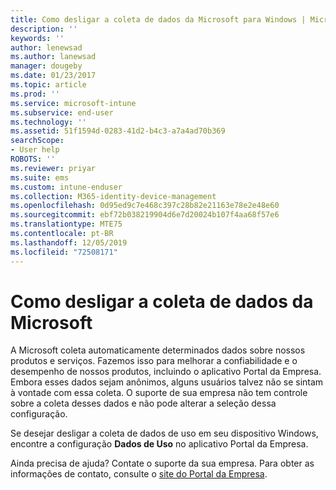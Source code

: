 ```yaml
---
title: Como desligar a coleta de dados da Microsoft para Windows | Microsoft Docs
description: ''
keywords: ''
author: lenewsad
ms.author: lanewsad
manager: dougeby
ms.date: 01/23/2017
ms.topic: article
ms.prod: ''
ms.service: microsoft-intune
ms.subservice: end-user
ms.technology: ''
ms.assetid: 51f1594d-0283-41d2-b4c3-a7a4ad70b369
searchScope:
- User help
ROBOTS: ''
ms.reviewer: priyar
ms.suite: ems
ms.custom: intune-enduser
ms.collection: M365-identity-device-management
ms.openlocfilehash: 0d95ed9c7e468c397c28b82e21163e78e2e48e60
ms.sourcegitcommit: ebf72b038219904d6e7d20024b107f4aa68f57e6
ms.translationtype: MTE75
ms.contentlocale: pt-BR
ms.lasthandoff: 12/05/2019
ms.locfileid: "72508171"
---
```

# <a name="how-to-turn-off-microsoft-data-collection"></a>Como desligar a coleta de dados da Microsoft

A Microsoft coleta automaticamente determinados dados sobre nossos produtos e serviços. Fazemos isso para melhorar a confiabilidade e o desempenho de nossos produtos, incluindo o aplicativo Portal da Empresa. Embora esses dados sejam anônimos, alguns usuários talvez não se sintam à vontade com essa coleta. O suporte de sua empresa não tem controle sobre a coleta desses dados e não pode alterar a seleção dessa configuração.

Se desejar desligar a coleta de dados de uso em seu dispositivo Windows, encontre a configuração **Dados de Uso** no aplicativo Portal da Empresa.

Ainda precisa de ajuda? Contate o suporte da sua empresa. Para obter as informações de contato, consulte o [site do Portal da Empresa](https://go.microsoft.com/fwlink/?linkid=2010980).
